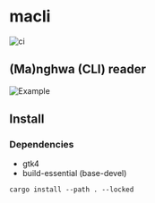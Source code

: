 # macli

![ci](https://github.com/rafailmdzdv/macli/actions/workflows/workflow.yml/badge.svg)

## (Ma)nghwa (CLI) reader

![Example](./assets/example.gif)

## Install

### Dependencies

- gtk4
- build-essential (base-devel)

```shell
cargo install --path . --locked
```
